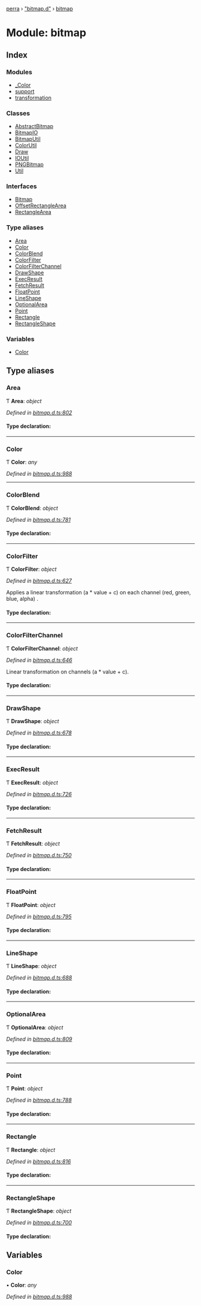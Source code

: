 [perra](../README.md) › ["bitmap.d"](_bitmap_d_.md) › [bitmap](_bitmap_d_.bitmap.md)

# Module: bitmap

## Index

### Modules

* [_Color](_bitmap_d_.bitmap._color.md)
* [support](_bitmap_d_.bitmap.support.md)
* [transformation](_bitmap_d_.bitmap.transformation.md)

### Classes

* [AbstractBitmap](../classes/_bitmap_d_.bitmap.abstractbitmap.md)
* [BitmapIO](../classes/_bitmap_d_.bitmap.bitmapio.md)
* [BitmapUtil](../classes/_bitmap_d_.bitmap.bitmaputil.md)
* [ColorUtil](../classes/_bitmap_d_.bitmap.colorutil.md)
* [Draw](../classes/_bitmap_d_.bitmap.draw.md)
* [IOUtil](../classes/_bitmap_d_.bitmap.ioutil.md)
* [PNGBitmap](../classes/_bitmap_d_.bitmap.pngbitmap.md)
* [Util](../classes/_bitmap_d_.bitmap.util.md)

### Interfaces

* [Bitmap](../interfaces/_bitmap_d_.bitmap.bitmap.md)
* [OffsetRectangleArea](../interfaces/_bitmap_d_.bitmap.offsetrectanglearea.md)
* [RectangleArea](../interfaces/_bitmap_d_.bitmap.rectanglearea.md)

### Type aliases

* [Area](_bitmap_d_.bitmap.md#area)
* [Color](_bitmap_d_.bitmap.md#color)
* [ColorBlend](_bitmap_d_.bitmap.md#colorblend)
* [ColorFilter](_bitmap_d_.bitmap.md#colorfilter)
* [ColorFilterChannel](_bitmap_d_.bitmap.md#colorfilterchannel)
* [DrawShape](_bitmap_d_.bitmap.md#drawshape)
* [ExecResult](_bitmap_d_.bitmap.md#execresult)
* [FetchResult](_bitmap_d_.bitmap.md#fetchresult)
* [FloatPoint](_bitmap_d_.bitmap.md#floatpoint)
* [LineShape](_bitmap_d_.bitmap.md#lineshape)
* [OptionalArea](_bitmap_d_.bitmap.md#optionalarea)
* [Point](_bitmap_d_.bitmap.md#point)
* [Rectangle](_bitmap_d_.bitmap.md#rectangle)
* [RectangleShape](_bitmap_d_.bitmap.md#rectangleshape)

### Variables

* [Color](_bitmap_d_.bitmap.md#color)

## Type aliases

###  Area

Ƭ **Area**: *object*

*Defined in [bitmap.d.ts:802](https://github.com/cancerberoSgx/bitmap/blob/201d0f4/perra/src/bitmap.d.ts#L802)*

#### Type declaration:

___

###  Color

Ƭ **Color**: *any*

*Defined in [bitmap.d.ts:988](https://github.com/cancerberoSgx/bitmap/blob/201d0f4/perra/src/bitmap.d.ts#L988)*

___

###  ColorBlend

Ƭ **ColorBlend**: *object*

*Defined in [bitmap.d.ts:781](https://github.com/cancerberoSgx/bitmap/blob/201d0f4/perra/src/bitmap.d.ts#L781)*

#### Type declaration:

___

###  ColorFilter

Ƭ **ColorFilter**: *object*

*Defined in [bitmap.d.ts:627](https://github.com/cancerberoSgx/bitmap/blob/201d0f4/perra/src/bitmap.d.ts#L627)*

Applies a linear transformation (a * value + c) on each channel (red, green, blue, alpha) .

#### Type declaration:

___

###  ColorFilterChannel

Ƭ **ColorFilterChannel**: *object*

*Defined in [bitmap.d.ts:646](https://github.com/cancerberoSgx/bitmap/blob/201d0f4/perra/src/bitmap.d.ts#L646)*

Linear transformation on channels (a * value + c).

#### Type declaration:

___

###  DrawShape

Ƭ **DrawShape**: *object*

*Defined in [bitmap.d.ts:678](https://github.com/cancerberoSgx/bitmap/blob/201d0f4/perra/src/bitmap.d.ts#L678)*

#### Type declaration:

___

###  ExecResult

Ƭ **ExecResult**: *object*

*Defined in [bitmap.d.ts:726](https://github.com/cancerberoSgx/bitmap/blob/201d0f4/perra/src/bitmap.d.ts#L726)*

#### Type declaration:

___

###  FetchResult

Ƭ **FetchResult**: *object*

*Defined in [bitmap.d.ts:750](https://github.com/cancerberoSgx/bitmap/blob/201d0f4/perra/src/bitmap.d.ts#L750)*

#### Type declaration:

___

###  FloatPoint

Ƭ **FloatPoint**: *object*

*Defined in [bitmap.d.ts:795](https://github.com/cancerberoSgx/bitmap/blob/201d0f4/perra/src/bitmap.d.ts#L795)*

#### Type declaration:

___

###  LineShape

Ƭ **LineShape**: *object*

*Defined in [bitmap.d.ts:688](https://github.com/cancerberoSgx/bitmap/blob/201d0f4/perra/src/bitmap.d.ts#L688)*

#### Type declaration:

___

###  OptionalArea

Ƭ **OptionalArea**: *object*

*Defined in [bitmap.d.ts:809](https://github.com/cancerberoSgx/bitmap/blob/201d0f4/perra/src/bitmap.d.ts#L809)*

#### Type declaration:

___

###  Point

Ƭ **Point**: *object*

*Defined in [bitmap.d.ts:788](https://github.com/cancerberoSgx/bitmap/blob/201d0f4/perra/src/bitmap.d.ts#L788)*

#### Type declaration:

___

###  Rectangle

Ƭ **Rectangle**: *object*

*Defined in [bitmap.d.ts:816](https://github.com/cancerberoSgx/bitmap/blob/201d0f4/perra/src/bitmap.d.ts#L816)*

#### Type declaration:

___

###  RectangleShape

Ƭ **RectangleShape**: *object*

*Defined in [bitmap.d.ts:700](https://github.com/cancerberoSgx/bitmap/blob/201d0f4/perra/src/bitmap.d.ts#L700)*

#### Type declaration:

## Variables

###  Color

• **Color**: *any*

*Defined in [bitmap.d.ts:988](https://github.com/cancerberoSgx/bitmap/blob/201d0f4/perra/src/bitmap.d.ts#L988)*
